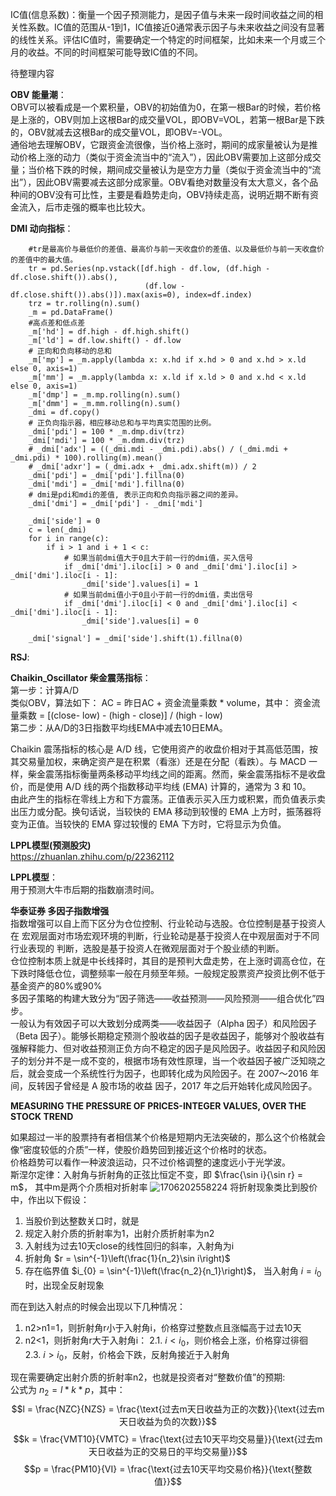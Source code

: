 IC值(信息系数)：衡量一个因子预测能力，是因子值与未来一段时间收益之间的相关性系数。IC值的范围从-1到1，IC值接近0通常表示因子与未来收益之间没有显著的线性关系。评估IC值时，需要确定一个特定的时间框架，比如未来一个月或三个月的收益。不同的时间框架可能导致IC值的不同。

待整理内容

**OBV 能量潮**：<br>
OBV可以被看成是一个累积量，OBV的初始值为0，在第一根Bar的时候，若价格是上涨的，OBV则加上这根Bar的成交量VOL，即OBV=VOL，若第一根Bar是下跌的，OBV就减去这根Bar的成交量VOL，即OBV=-VOL。<br>
通俗地去理解OBV，它跟资金流很像，当价格上涨时，期间的成家量被认为是推动价格上涨的动力（类似于资金流当中的“流入”），因此OBV需要加上这部分成交量；当价格下跌的时候，期间成交量被认为是空方力量（类似于资金流当中的“流出”），因此OBV需要减去这部分成家量。OBV看绝对数量没有太大意义，各个品种间的OBV没有可比性，主要是看趋势走向，OBV持续走高，说明近期不断有资金流入，后市走强的概率也比较大。

**DMI 动向指标**：
```
    #tr是最高价与最低价的差值、最高价与前一天收盘价的差值、以及最低价与前一天收盘价的差值中的最大值。
    tr = pd.Series(np.vstack([df.high - df.low, (df.high - df.close.shift()).abs(),
                              (df.low - df.close.shift()).abs()]).max(axis=0), index=df.index)
    trz = tr.rolling(n).sum()
    _m = pd.DataFrame()
    #高点差和低点差
    _m['hd'] = df.high - df.high.shift()
    _m['ld'] = df.low.shift() - df.low
    # 正向和负向移动的总和
    _m['mp'] = _m.apply(lambda x: x.hd if x.hd > 0 and x.hd > x.ld else 0, axis=1)
    _m['mm'] = _m.apply(lambda x: x.ld if x.ld > 0 and x.hd < x.ld else 0, axis=1)
    _m['dmp'] = _m.mp.rolling(n).sum()
    _m['dmm'] = _m.mm.rolling(n).sum()
    _dmi = df.copy()
    # 正负向指示器，相应移动总和与平均真实范围的比例。
    _dmi['pdi'] = 100 * _m.dmp.div(trz)
    _dmi['mdi'] = 100 * _m.dmm.div(trz)
    # _dmi['adx'] = ((_dmi.mdi - _dmi.pdi).abs() / (_dmi.mdi + _dmi.pdi) * 100).rolling(m).mean()
    # _dmi['adxr'] = (_dmi.adx + _dmi.adx.shift(m)) / 2
    _dmi['pdi'] = _dmi['pdi'].fillna(0)
    _dmi['mdi'] = _dmi['mdi'].fillna(0)
    # dmi是pdi和mdi的差值, 表示正向和负向指示器之间的差异。
    _dmi['dmi'] = _dmi['pdi'] - _dmi['mdi']

    _dmi['side'] = 0
    c = len(_dmi)
    for i in range(c):
        if i > 1 and i + 1 < c:
            # 如果当前dmi值大于0且大于前一行的dmi值，买入信号
            if _dmi['dmi'].iloc[i] > 0 and _dmi['dmi'].iloc[i] > _dmi['dmi'].iloc[i - 1]:
                _dmi['side'].values[i] = 1
            # 如果当前dmi值小于0且小于前一行的dmi值，卖出信号
            if _dmi['dmi'].iloc[i] < 0 and _dmi['dmi'].iloc[i] < _dmi['dmi'].iloc[i - 1]:
                _dmi['side'].values[i] = 0

    _dmi['signal'] = _dmi['side'].shift(1).fillna(0)
```
**RSJ**:

**Chaikin_Oscillator 柴金震荡指标**：<br>
第一步：计算A/D<br>
类似OBV，算法如下： AC = 昨日AC + 资金流量乘数 * volume，其中： 资金流量乘数 = [(close- low) - (high - close)] / (high - low)<br>
第二步：从A/D的3日指数平均线EMA中减去10日EMA。<br>

Chaikin 震荡指标的核心是 A/D 线，它使用资产的收盘价相对于其高低范围，按其交易量加权，来确定资产是在积累（看涨）还是在分配（看跌）。与 MACD 一样，柴金震荡指标衡量两条移动平均线之间的距离。然而，柴金震荡指标不是收盘价，而是使用 A/D 线的两个指数移动平均线 (EMA) 计算的，通常为 3 和 10。<br>
由此产生的指标在零线上方和下方震荡。正值表示买入压力或积累，而负值表示卖出压力或分配。换句话说，当较快的 EMA 移动到较慢的 EMA 上方时，振荡器将变为正值。当较快的 EMA 穿过较慢的 EMA 下方时，它将显示为负值。

**LPPL模型(预测股灾)**<br>
https://zhuanlan.zhihu.com/p/22362112


**LPPL模型**：<br>
用于预测大牛市后期的指数崩溃时间。


**华泰证券 多因子指数增强**<br>
指数增强可以自上而下区分为仓位控制、行业轮动与选股。仓位控制是基于投资人在
宏观层面对市场宏观环境的判断，行业轮动是基于投资人在中观层面对于不同行业表现的
判断，选股是基于投资人在微观层面对于个股业绩的判断。<br>
仓位控制本质上就是中长线择时，其目的是预判大盘走势，在上涨时调高仓位，在下跌时降低仓位，调整频率一般在月频至年频。一般规定股票资产投资比例不低于基金资产的80%或90%<br>
多因子策略的构建大致分为“因子筛选——收益预测——风险预测——组合优化”四步。<br>
一般认为有效因子可以大致划分成两类——收益因子（Alpha 因子）和风险因子（Beta
因子）。能够长期稳定预测个股收益的因子是收益因子，能够对个股收益有强解释能力、但对收益预测正负方向不稳定的因子是风险因子。收益因子和风险因子的划分并不是一成不变的，根据市场有效性原理，当一个收益因子被广泛知晓之后，就会变成一个系统性行为因子，也即转化成为风险因子。在 2007～2016 年间，反转因子曾经是 A 股市场的收益
因子，2017 年之后开始转化成风险因子。


**MEASURING THE PRESSURE OF PRICES-INTEGER VALUES, OVER THE STOCK TREND**

如果超过一半的股票持有者相信某个价格是短期内无法突破的，那么这个价格就会像“密度较低的介质”一样，使股价趋势回到接近这个价格时的状态。<br>
价格趋势可以看作一种波浪运动，只不过价格调整的速度远小于光学波。<br>
斯涅尔定律：入射角与折射角的正弦比恒定不变，即 $\frac{\sin i}{\sin r} = m$， 其中m是两个介质相对折射率
![1706202558224](https://github.com/Marcotong21/Quant/assets/125079176/c51ec124-1c96-4fec-b6a9-b5b628ef44e6)
将折射现象类比到股价中，作出以下假设：
1. 当股价到达整数关口时，就是
2. 规定入射介质的折射率为1，出射介质折射率为n2
3. 入射线为过去10天close的线性回归的斜率，入射角为i
4. 折射角 $r = \sin^{-1}\left(\frac{1}{n_2}\sin i\right)$
5. 存在临界值 $i_{0} = \sin^{-1}\left(\frac{n_2}{n_1}\right)$， 当入射角 $i = i_{0}$时，出现全反射现象

而在到达入射点的时候会出现以下几种情况：
1. n2>n1=1，则折射角r小于入射角i，价格穿过整数点且涨幅高于过去10天
2. n2<1，则折射角r大于入射角i：
2.1. $i < i_{0}$，则价格会上涨，价格穿过徘徊
2.3. $i > i_{0}$，反射，价格会下跌，反射角接近于入射角

现在需要确定出射介质的折射率n2，也就是投资者对“整数价值”的预期:<br>
公式为 $n_{2} = l * k* p$，其中：
$$l = \frac{NZC}{NZS} = \frac{\text{过去m天日收益为正的次数}}{\text{过去m天日收益为负的次数}}$$
$$k = \frac{VMT10}{VMTC} = \frac{\text{过去10天平均交易量}}{\text{过去m天日收益为正的交易日的平均交易量}}$$
$$p = \frac{PM10}{VI} = \frac{\text{过去10天平均交易价格}}{\text{整数值}}$$



